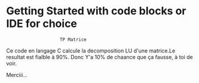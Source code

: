 # Getting Started with code blocks or IDE for choice


						TP Matrice

Ce code en langage C calcule la decomposition LU d'une matrice.Le resultat est fialble à 90%. Donc Y'a 10% de chaance que ça fausse, à toi de voir.

Merciii...
